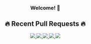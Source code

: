 <div align="center">
  <h3>Welcome! 👋</h3>

<h2>🔥 Recent Pull Requests 🔥</h2>

<a href="https://github-profile-widgets.onrender.com/cards/pull-requests/link?username=nick-w-nick&prIndex=0&ts=1731374218865">
    <img src="https://github-profile-widgets.onrender.com/cards/pull-requests?username=nick-w-nick&prIndex=0&ts=1731374218865" />
</a>

<a href="https://github-profile-widgets.onrender.com/cards/pull-requests/link?username=nick-w-nick&prIndex=1&ts=1731374218865">
    <img src="https://github-profile-widgets.onrender.com/cards/pull-requests?username=nick-w-nick&prIndex=1&ts=1731374218865" />
</a>

<a href="https://github-profile-widgets.onrender.com/cards/pull-requests/link?username=nick-w-nick&prIndex=2&ts=1731374218865">
    <img src="https://github-profile-widgets.onrender.com/cards/pull-requests?username=nick-w-nick&prIndex=2&ts=1731374218865" />
</a>

<a href="https://github-profile-widgets.onrender.com/cards/pull-requests/link?username=nick-w-nick&prIndex=3&ts=1731374218865">
    <img src="https://github-profile-widgets.onrender.com/cards/pull-requests?username=nick-w-nick&prIndex=3&ts=1731374218865" />
</a>

<a href="https://github-profile-widgets.onrender.com/cards/pull-requests/link?username=nick-w-nick&prIndex=4&ts=1731374218865">
    <img src="https://github-profile-widgets.onrender.com/cards/pull-requests?username=nick-w-nick&prIndex=4&ts=1731374218865" />
</a>
</div>
